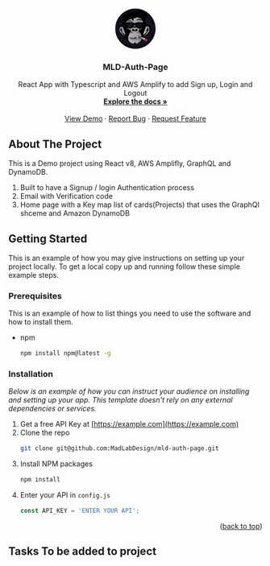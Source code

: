 
<a name="readme-top"></a>


<!-- PROJECT LOGO -->
<br />
<div align="center">
  <a href="https://github.com/MadLabDesign/">
    <img src="madlab-img.png" alt="Logo" width="80" height="80">
  </a>

  <h3 align="center">MLD-Auth-Page</h3>

  <p align="center">
    React App with Typescript and AWS Amplify to add Sign up, Login and Logout
    <br />
    <a href="/"><strong>Explore the docs »</strong></a>
    <br />
    <br />
    <a href="/">View Demo</a>
    ·
    <a href="/">Report Bug</a>
    ·
    <a href="/">Request Feature</a>
  </p>
</div>


<!-- ABOUT THE PROJECT -->
## About The Project
This is a Demo project using React v8, AWS Amplifly, GraphQL and DynamoDB. 
1. Built to have a Signup / login Authentication process
2. Email with Verification code 
3. Home page with a Key map list of cards(Projects) that uses the GraphQl shceme and Amazon DynamoDB

<!-- GETTING STARTED -->
## Getting Started

This is an example of how you may give instructions on setting up your project locally.
To get a local copy up and running follow these simple example steps.

### Prerequisites

This is an example of how to list things you need to use the software and how to install them.
* npm
  ```sh
  npm install npm@latest -g
  ```

### Installation

_Below is an example of how you can instruct your audience on installing and setting up your app. This template doesn't rely on any external dependencies or services._

1. Get a free API Key at [https://example.com](https://example.com)
2. Clone the repo
   ```sh
   git clone git@github.com:MadLabDesign/mld-auth-page.git
   ```
3. Install NPM packages
   ```sh
   npm install
   ```
4. Enter your API in `config.js`
   ```js
   const API_KEY = 'ENTER YOUR API';
   ```

<p align="right">(<a href="#readme-top">back to top</a>)</p>

<!-- TODO tasks -->
## Tasks To be added to project

